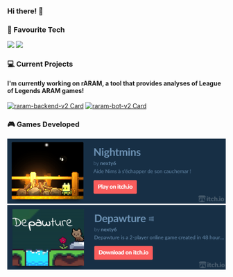 ### Hi there! 👋

### 🤍 Favourite Tech
![](https://img.shields.io/badge/Editor-IntelliJ_IDEA-informational?style=flat&logo=intellij-idea&logoColor=white&color=FA5C5C&labelColor=172F45)
![](https://img.shields.io/badge/Code-TypeScript-informational?style=flat&logo=typescript&logoColor=white&color=FA5C5C&labelColor=172F45)
### 💻 Current Projects
#### I'm currently working on rARAM, a tool that provides analyses of League of Legends ARAM games!
[![raram-backend-v2 Card](https://github-readme-stats.vercel.app/api/pin/?username=marco-verbeek&repo=raram-backend-v2&theme=prussian)](https://github.com/marco-verbeek/raram-backend-v2)
[![raram-bot-v2 Card](https://github-readme-stats.vercel.app/api/pin/?username=marco-verbeek&repo=raram-bot-v2&theme=prussian)](https://github.com/marco-verbeek/raram-bot-v2)

### 🎮 Games Developed
<p align="center">
  <img src="/docs/itchio nightmins banner.png" width="686" alt="itchio banner nightmins">
  <img src="/docs/itchio depawture banner.png" width="686" alt="itchio banner depawture">
</p>